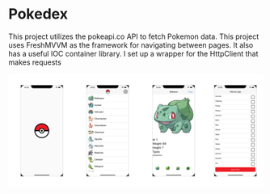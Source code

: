 # Pokedex

This project utilizes the pokeapi.co API to fetch Pokemon data. This project uses FreshMVVM as the framework for navigating between pages. It also has a useful IOC container library. I set up a wrapper for the HttpClient that makes requests

![Screenshots](https://github.com/JustinJWyatt/Pokedex/blob/main/Screenshots/Screenshots.png)

